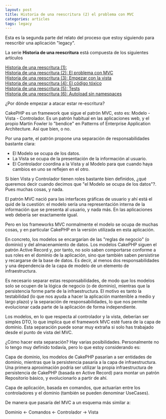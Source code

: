 ```yaml
---
layout: post
title: Historia de una reescritura (2) el problema con MVC
categories: articles
tags: legacy
---
```


Esta es la segunda parte del relato del proceso que estoy siguiendo para reescribir una aplicación "legacy".

La serie **Historia de una reescritura** está compuesta de los siguientes artículos

[Historia de una reescritura (1):](/historia-de-una-reescritura-1)  
[Historia de una reescritura (2): El problema con MVC](/historia-de-una-reescritura-2-el-problema-con-mvc)  
[Historia de una reescritura (3): Empezar con la vista](/historia-de-una-reescritura-3-empezar-con-la-vista)  
[Historia de una reescritura (4): El código tóxico](/historia-de-una-reescritura-4-codigo-toxico)  
[Historia de una reescritura (5): Tests](/historia-de-una-reescritura-5-tests)  
[Historia de una reescritura (6): Autoload sin namespaces](/historia-de-una-reescritura-6-autoload-sin-namespaces)

¿Por dónde empezar a atacar estar re-escritura?

CakePHP es un framework que sigue el patrón MVC, esto es: Modelo - Vista - Controlador. Es un patrón habitual en las aplicaciones web, y el propio Martin Fowler lo "bendice" en Patterns of Enterprise Application Architecture. Así que bien, o no.

Por una parte, el patrón propone una separación de responsabilidades bastante clara:

* El Modelo se ocupa de los datos.
* La Vista se ocupa de la presentación de la información al usuario.
* El Controlador coordina a la Vista y al Modelo para que cuando haya cambios en uno se reflejen en el otro.

Si bien Vista y Controlador tienen roles bastante bien definidos, ¿qué queremos decir cuando decimos que "el Modelo se ocupa de los datos"?. Pues muchas cosas, y nada.

El patrón MVC nació para las interfaces gráficas de usuario y ahí está el quid de la cuestión: el modelo sería una representación interna de la información que se presenta al usuario, y nada más. En las aplicaciones web debería ser exactamente igual.

Pero en los frameworks MVC normalmente el modelo se ocupa de muchas cosas, y en particular CakePHP en la versión utilizada en esta aplicación.

En concreto, los modelos se encargarían de las "reglas de negocio" (o dominio) y del almacenamiento de datos. Los modelos CakePHP siguen el patrón Active Record y, por tanto, no solo saben comportarse conforme a sus roles en el dominio de la aplicación, sino que también saben persistirse y recargarse de la base de datos. Es decir, al menos dos responsabilidades y una dependencia de la capa de modelo de un elemento de infraestructura.

Es necesario separar estas responsabilidades, de modo que los modelos solo se ocupen de la lógica de negocio (o de dominio), mientras que la persistencia forme parte de la infraestructura. El motivo es tanto la testabilidad (lo que nos ayuda a hacer la aplicación mantenible a medio y largo plazo) y la separación de responsabilidades, lo que nos permite evolucionar cada parte de la aplicación de forma independiente.

Los modelos, en lo que respecta al controlador y la vista, deberían ser simples DTO, lo que implica que el framework MVC esté fuera de la capa de dominio. Esta separación puede sonar muy extraña si solo has trabajado desde el punto de vista del MVC.

¿Cómo hacer esta separación? Hay varias posibilidades. Personalmente no lo tengo muy definido todavía, pero lo que estoy considerando es:

Capa de dominio, los modelos de CakePHP pasarían a ser entidades de dominio, mientras que la persistencia pasaría a la capa de infraestructura. Una primera aproximación podría ser utilizar la propia infraestructura de persistencia de CakePHP (basada en Active Record) para montar un patrón Repositorio básico, y evolucionarlo a partir de ahí.

Capa de aplicación, basada en comandos, que actuarían entre los controladores y el dominio (también se pueden denominar UseCases).

De manera que pasaría del MVC a un esquema más similar a:

Dominio <- Comandos <- Controlador -> Vista
